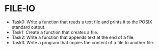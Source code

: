 # FILE-IO

* Task0: Write a function that reads a text file and prints it to the POSIX standard output.
* Task1: Create a function that creates a file.
* Task2: Write a function that appends text at the end of a file.
* Task3: Write a program that copies the content of a file to another file.
